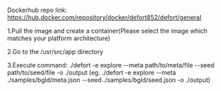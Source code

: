 Dockerhub repo link: https://hub.docker.com/repository/docker/defort852/defort/general

1.Pull the image and create a container(Please select the image which matches your platform architecture)

2.Go to the /usr/src/app directory

3.Execute command: ./defort -e explore --meta path/to/meta/file --seed path/to/seed/file -o ./output
(eg. ./defort -e explore --meta ./samples/bgld/meta.json --seed ./samples/bgld/seed.json -o ./output)
